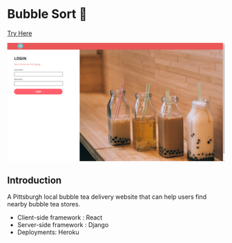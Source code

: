 # Bubble Sort 🥤
[Try Here](https://bubble-sort-drink.herokuapp.com/#/)


![image](
       ./media/img_05.PNG
       )


## Introduction 

A Pittsburgh local bubble tea delivery website that can help users find nearby bubble tea stores.

* Client-side framework : React
* Server-side framework : Django 
* Deployments: Heroku

